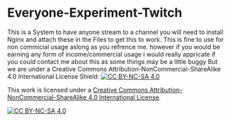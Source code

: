 # Everyone-Experiment-Twitch
This is a System to have anyone stream to a channel you will need to install Nginx and attach these in the Files to get this to work.
This is fine to use for  non commicial usage aslong as you refrence me. however if you would be earning any form of income/commercial usage i would really appricate if you could contact me about this as some things may be a little buggy But we are under a Creative Commons Attribution-NonCommercial-ShareAlike 4.0 International License 
Shield: [![CC BY-NC-SA 4.0][cc-by-nc-sa-shield]][cc-by-nc-sa]

This work is licensed under a
[Creative Commons Attribution-NonCommercial-ShareAlike 4.0 International License][cc-by-nc-sa].

[![CC BY-NC-SA 4.0][cc-by-nc-sa-image]][cc-by-nc-sa]

[cc-by-nc-sa]: http://creativecommons.org/licenses/by-nc-sa/4.0/
[cc-by-nc-sa-image]: https://licensebuttons.net/l/by-nc-sa/4.0/88x31.png
[cc-by-nc-sa-shield]: https://img.shields.io/badge/License-CC%20BY--NC--SA%204.0-lightgrey.svg
